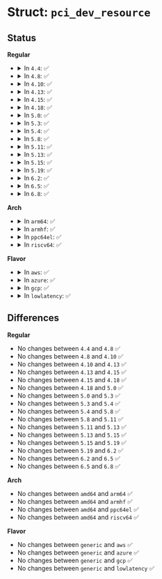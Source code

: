 # Struct: <code>pci_dev_resource</code>

## Status
<b>Regular</b>
<ul>
<li>
<details>
<summary>In <code>4.4</code>: ✅</summary>

```c
struct pci_dev_resource {
    struct list_head list;
    struct resource *res;
    struct pci_dev *dev;
    resource_size_t start;
    resource_size_t end;
    resource_size_t add_size;
    resource_size_t min_align;
    long unsigned int flags;
};
```
</details>
</li>
<li>
<details>
<summary>In <code>4.8</code>: ✅</summary>

```c
struct pci_dev_resource {
    struct list_head list;
    struct resource *res;
    struct pci_dev *dev;
    resource_size_t start;
    resource_size_t end;
    resource_size_t add_size;
    resource_size_t min_align;
    long unsigned int flags;
};
```
</details>
</li>
<li>
<details>
<summary>In <code>4.10</code>: ✅</summary>

```c
struct pci_dev_resource {
    struct list_head list;
    struct resource *res;
    struct pci_dev *dev;
    resource_size_t start;
    resource_size_t end;
    resource_size_t add_size;
    resource_size_t min_align;
    long unsigned int flags;
};
```
</details>
</li>
<li>
<details>
<summary>In <code>4.13</code>: ✅</summary>

```c
struct pci_dev_resource {
    struct list_head list;
    struct resource *res;
    struct pci_dev *dev;
    resource_size_t start;
    resource_size_t end;
    resource_size_t add_size;
    resource_size_t min_align;
    long unsigned int flags;
};
```
</details>
</li>
<li>
<details>
<summary>In <code>4.15</code>: ✅</summary>

```c
struct pci_dev_resource {
    struct list_head list;
    struct resource *res;
    struct pci_dev *dev;
    resource_size_t start;
    resource_size_t end;
    resource_size_t add_size;
    resource_size_t min_align;
    long unsigned int flags;
};
```
</details>
</li>
<li>
<details>
<summary>In <code>4.18</code>: ✅</summary>

```c
struct pci_dev_resource {
    struct list_head list;
    struct resource *res;
    struct pci_dev *dev;
    resource_size_t start;
    resource_size_t end;
    resource_size_t add_size;
    resource_size_t min_align;
    long unsigned int flags;
};
```
</details>
</li>
<li>
<details>
<summary>In <code>5.0</code>: ✅</summary>

```c
struct pci_dev_resource {
    struct list_head list;
    struct resource *res;
    struct pci_dev *dev;
    resource_size_t start;
    resource_size_t end;
    resource_size_t add_size;
    resource_size_t min_align;
    long unsigned int flags;
};
```
</details>
</li>
<li>
<details>
<summary>In <code>5.3</code>: ✅</summary>

```c
struct pci_dev_resource {
    struct list_head list;
    struct resource *res;
    struct pci_dev *dev;
    resource_size_t start;
    resource_size_t end;
    resource_size_t add_size;
    resource_size_t min_align;
    long unsigned int flags;
};
```
</details>
</li>
<li>
<details>
<summary>In <code>5.4</code>: ✅</summary>

```c
struct pci_dev_resource {
    struct list_head list;
    struct resource *res;
    struct pci_dev *dev;
    resource_size_t start;
    resource_size_t end;
    resource_size_t add_size;
    resource_size_t min_align;
    long unsigned int flags;
};
```
</details>
</li>
<li>
<details>
<summary>In <code>5.8</code>: ✅</summary>

```c
struct pci_dev_resource {
    struct list_head list;
    struct resource *res;
    struct pci_dev *dev;
    resource_size_t start;
    resource_size_t end;
    resource_size_t add_size;
    resource_size_t min_align;
    long unsigned int flags;
};
```
</details>
</li>
<li>
<details>
<summary>In <code>5.11</code>: ✅</summary>

```c
struct pci_dev_resource {
    struct list_head list;
    struct resource *res;
    struct pci_dev *dev;
    resource_size_t start;
    resource_size_t end;
    resource_size_t add_size;
    resource_size_t min_align;
    long unsigned int flags;
};
```
</details>
</li>
<li>
<details>
<summary>In <code>5.13</code>: ✅</summary>

```c
struct pci_dev_resource {
    struct list_head list;
    struct resource *res;
    struct pci_dev *dev;
    resource_size_t start;
    resource_size_t end;
    resource_size_t add_size;
    resource_size_t min_align;
    long unsigned int flags;
};
```
</details>
</li>
<li>
<details>
<summary>In <code>5.15</code>: ✅</summary>

```c
struct pci_dev_resource {
    struct list_head list;
    struct resource *res;
    struct pci_dev *dev;
    resource_size_t start;
    resource_size_t end;
    resource_size_t add_size;
    resource_size_t min_align;
    long unsigned int flags;
};
```
</details>
</li>
<li>
<details>
<summary>In <code>5.19</code>: ✅</summary>

```c
struct pci_dev_resource {
    struct list_head list;
    struct resource *res;
    struct pci_dev *dev;
    resource_size_t start;
    resource_size_t end;
    resource_size_t add_size;
    resource_size_t min_align;
    long unsigned int flags;
};
```
</details>
</li>
<li>
<details>
<summary>In <code>6.2</code>: ✅</summary>

```c
struct pci_dev_resource {
    struct list_head list;
    struct resource *res;
    struct pci_dev *dev;
    resource_size_t start;
    resource_size_t end;
    resource_size_t add_size;
    resource_size_t min_align;
    long unsigned int flags;
};
```
</details>
</li>
<li>
<details>
<summary>In <code>6.5</code>: ✅</summary>

```c
struct pci_dev_resource {
    struct list_head list;
    struct resource *res;
    struct pci_dev *dev;
    resource_size_t start;
    resource_size_t end;
    resource_size_t add_size;
    resource_size_t min_align;
    long unsigned int flags;
};
```
</details>
</li>
<li>
<details>
<summary>In <code>6.8</code>: ✅</summary>

```c
struct pci_dev_resource {
    struct list_head list;
    struct resource *res;
    struct pci_dev *dev;
    resource_size_t start;
    resource_size_t end;
    resource_size_t add_size;
    resource_size_t min_align;
    long unsigned int flags;
};
```
</details>
</li>
</ul>
<b>Arch</b>
<ul>
<li>
<details>
<summary>In <code>arm64</code>: ✅</summary>

```c
struct pci_dev_resource {
    struct list_head list;
    struct resource *res;
    struct pci_dev *dev;
    resource_size_t start;
    resource_size_t end;
    resource_size_t add_size;
    resource_size_t min_align;
    long unsigned int flags;
};
```
</details>
</li>
<li>
<details>
<summary>In <code>armhf</code>: ✅</summary>

```c
struct pci_dev_resource {
    struct list_head list;
    struct resource *res;
    struct pci_dev *dev;
    resource_size_t start;
    resource_size_t end;
    resource_size_t add_size;
    resource_size_t min_align;
    long unsigned int flags;
};
```
</details>
</li>
<li>
<details>
<summary>In <code>ppc64el</code>: ✅</summary>

```c
struct pci_dev_resource {
    struct list_head list;
    struct resource *res;
    struct pci_dev *dev;
    resource_size_t start;
    resource_size_t end;
    resource_size_t add_size;
    resource_size_t min_align;
    long unsigned int flags;
};
```
</details>
</li>
<li>
<details>
<summary>In <code>riscv64</code>: ✅</summary>

```c
struct pci_dev_resource {
    struct list_head list;
    struct resource *res;
    struct pci_dev *dev;
    resource_size_t start;
    resource_size_t end;
    resource_size_t add_size;
    resource_size_t min_align;
    long unsigned int flags;
};
```
</details>
</li>
</ul>
<b>Flavor</b>
<ul>
<li>
<details>
<summary>In <code>aws</code>: ✅</summary>

```c
struct pci_dev_resource {
    struct list_head list;
    struct resource *res;
    struct pci_dev *dev;
    resource_size_t start;
    resource_size_t end;
    resource_size_t add_size;
    resource_size_t min_align;
    long unsigned int flags;
};
```
</details>
</li>
<li>
<details>
<summary>In <code>azure</code>: ✅</summary>

```c
struct pci_dev_resource {
    struct list_head list;
    struct resource *res;
    struct pci_dev *dev;
    resource_size_t start;
    resource_size_t end;
    resource_size_t add_size;
    resource_size_t min_align;
    long unsigned int flags;
};
```
</details>
</li>
<li>
<details>
<summary>In <code>gcp</code>: ✅</summary>

```c
struct pci_dev_resource {
    struct list_head list;
    struct resource *res;
    struct pci_dev *dev;
    resource_size_t start;
    resource_size_t end;
    resource_size_t add_size;
    resource_size_t min_align;
    long unsigned int flags;
};
```
</details>
</li>
<li>
<details>
<summary>In <code>lowlatency</code>: ✅</summary>

```c
struct pci_dev_resource {
    struct list_head list;
    struct resource *res;
    struct pci_dev *dev;
    resource_size_t start;
    resource_size_t end;
    resource_size_t add_size;
    resource_size_t min_align;
    long unsigned int flags;
};
```
</details>
</li>
</ul>

## Differences
<b>Regular</b>
<ul>
<li>
No changes between <code>4.4</code> and <code>4.8</code> ✅
</li>
<li>
No changes between <code>4.8</code> and <code>4.10</code> ✅
</li>
<li>
No changes between <code>4.10</code> and <code>4.13</code> ✅
</li>
<li>
No changes between <code>4.13</code> and <code>4.15</code> ✅
</li>
<li>
No changes between <code>4.15</code> and <code>4.18</code> ✅
</li>
<li>
No changes between <code>4.18</code> and <code>5.0</code> ✅
</li>
<li>
No changes between <code>5.0</code> and <code>5.3</code> ✅
</li>
<li>
No changes between <code>5.3</code> and <code>5.4</code> ✅
</li>
<li>
No changes between <code>5.4</code> and <code>5.8</code> ✅
</li>
<li>
No changes between <code>5.8</code> and <code>5.11</code> ✅
</li>
<li>
No changes between <code>5.11</code> and <code>5.13</code> ✅
</li>
<li>
No changes between <code>5.13</code> and <code>5.15</code> ✅
</li>
<li>
No changes between <code>5.15</code> and <code>5.19</code> ✅
</li>
<li>
No changes between <code>5.19</code> and <code>6.2</code> ✅
</li>
<li>
No changes between <code>6.2</code> and <code>6.5</code> ✅
</li>
<li>
No changes between <code>6.5</code> and <code>6.8</code> ✅
</li>
</ul>
<b>Arch</b>
<ul>
<li>
No changes between <code>amd64</code> and <code>arm64</code> ✅
</li>
<li>
No changes between <code>amd64</code> and <code>armhf</code> ✅
</li>
<li>
No changes between <code>amd64</code> and <code>ppc64el</code> ✅
</li>
<li>
No changes between <code>amd64</code> and <code>riscv64</code> ✅
</li>
</ul>
<b>Flavor</b>
<ul>
<li>
No changes between <code>generic</code> and <code>aws</code> ✅
</li>
<li>
No changes between <code>generic</code> and <code>azure</code> ✅
</li>
<li>
No changes between <code>generic</code> and <code>gcp</code> ✅
</li>
<li>
No changes between <code>generic</code> and <code>lowlatency</code> ✅
</li>
</ul>
